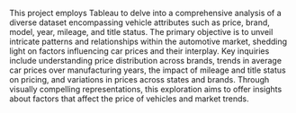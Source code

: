 This project employs Tableau to delve into a comprehensive analysis of a diverse dataset encompassing vehicle attributes such as price, brand, model, year, mileage, and title status.
The primary objective is to unveil intricate patterns and relationships within the automotive market, shedding light on factors influencing car prices and their interplay.
Key inquiries include understanding price distribution across brands, trends in average car prices over manufacturing years, the impact of mileage and title status on pricing, 
and variations in prices across states and brands. Through visually compelling representations, this exploration aims to offer 
insights about factors that affect the price of vehicles and market trends.
